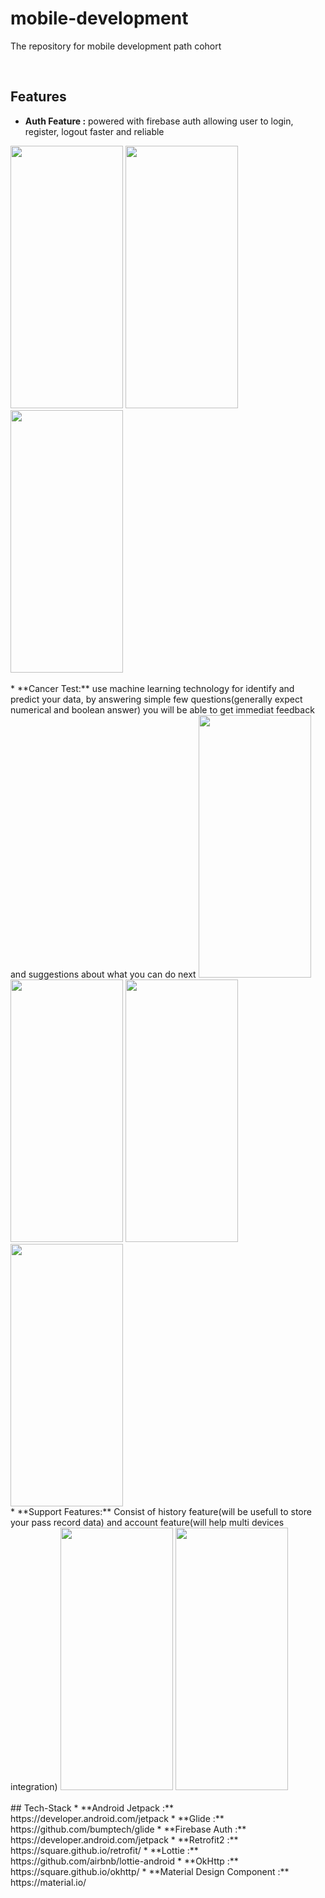 # mobile-development
The repository for mobile development path cohort

<br>

## Features
* **Auth Feature :**  powered with firebase auth allowing user to login, register, logout faster and reliable
<span>
  <img src="https://github.com/cancerwise/mobile-development/assets/75846203/0764a6ce-5845-4dc1-9b7b-3b0616fc0e37" width="180px" height="420px" />
  <img src="https://github.com/cancerwise/mobile-development/assets/75846203/04e40752-5852-4131-a226-cc371e46e02f" width="180px" height="420px" />
  <img src="https://github.com/cancerwise/mobile-development/assets/75846203/1a155c1d-c887-4e21-9dfd-3cae1e1abc48" width="180px" height="420px" />
</span>
<br>
<br>
* **Cancer Test:** use machine learning technology for identify and predict your data, by answering simple few questions(generally expect numerical and boolean answer) you will be able to get immediat feedback and suggestions about what you can do next
<span>
  <img src="https://github.com/cancerwise/mobile-development/assets/75846203/ba571f9c-83b2-4353-9178-29688cae8cdd" width="180px" height="420px" />
  <img src="https://github.com/cancerwise/mobile-development/assets/75846203/abebccb6-6e4b-4346-95b0-96480eaec236" width="180px" height="420px" />
  <img src="https://github.com/cancerwise/mobile-development/assets/75846203/463f4b8f-c388-4885-9ddc-9a473a7c772d" width="180px" height="420px" />
  <img src="https://github.com/cancerwise/mobile-development/assets/75846203/2a895b44-e6fc-420f-a431-7c06235e44b7" width="180px" height="420px" />
</span>
<br>
* **Support Features:** Consist of history feature(will be usefull to store your pass record data) and account feature(will help multi devices integration)
<span>
  <img src="https://github.com/cancerwise/mobile-development/assets/75846203/180170a0-35f0-476d-8971-84b8fd1fc9a4" width="180px" height="420px" />
  <img src="https://github.com/cancerwise/mobile-development/assets/75846203/9045b413-387a-4b02-8b16-fdb5a423a8a6" width="180px" height="420px" />
</span>
<br>
<br>
## Tech-Stack
* **Android Jetpack :** https://developer.android.com/jetpack
* **Glide :** https://github.com/bumptech/glide
* **Firebase Auth :** https://developer.android.com/jetpack
* **Retrofit2 :** https://square.github.io/retrofit/
* **Lottie :** https://github.com/airbnb/lottie-android
* **OkHttp :** https://square.github.io/okhttp/
* **Material Design Component :** https://material.io/



